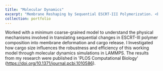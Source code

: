 ```yaml
---
title: "Molecular Dynamics"
excerpt: "Membrane Reshaping by Sequential ESCRT-III Polymerization. <br/><img src='/images/MD.png'>"
collection: portfolio
---
```


Worked with a minimum coarse-grained model to understand the physical mechanisms involved in translating sequential changes in ESCRT-III polymer composition into membrane deformation and cargo release. I Investigated how cargo size influences the robustness and efficiency of this working model through molecular dynamics simulations in LAMMPS. The results from my research were published in 'PLOS Computational Biology' (https://doi.org/10.1371/journal.pcbi.1010586).
